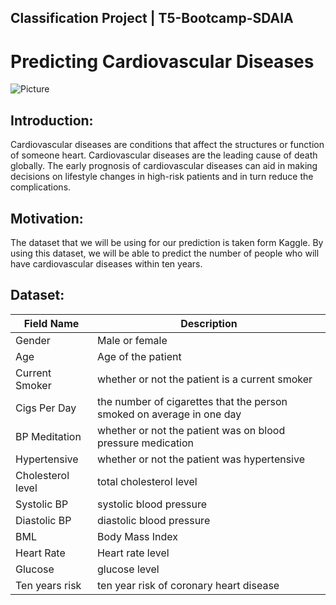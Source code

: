 ## Classification Project | T5-Bootcamp-SDAIA

# Predicting Cardiovascular Diseases

![Picture](https://th.bing.com/th/id/R.66149575404ae326c67dcc87e07c8ba3?rik=CVJvlfu72vEJvA&riu=http%3a%2f%2faldianews.com%2fsites%2fdefault%2ffiles%2farticles%2fdepositphotos_74605879_xl-2015_0.jpg&ehk=%2bdXndj3J0bSh9PmkFQ3U%2b85FLgz3f%2bgqrMEV0X4u8yI%3d&risl=&pid=ImgRaw&r=0) 


## Introduction:
Cardiovascular diseases are conditions that affect the structures or function of someone heart. Cardiovascular diseases are the leading cause of death globally. The early prognosis of cardiovascular diseases can aid in making decisions on lifestyle changes in high-risk patients and in turn reduce the complications.


## 	Motivation:
The dataset that we will be using for our prediction is taken form Kaggle. By using this dataset, we will be able to predict the number of people who will have cardiovascular diseases within ten years.

## 	Dataset:


| Field Name            | Description                                                                                                |
|-----------------------|------------------------------------------------------------------------------------------------------------|
|Gender          | Male or female                          |
|Age                    | Age of the patient                                                            |
|Current Smoker                  | whether or not the patient is a current smoker                                                            |
|Cigs Per Day            | the number of cigarettes that the person smoked on average in one day                                                                     |
|BP Meditation                 | whether or not the patient was on blood pressure medication |
|Hypertensive           | whether or not the patient was hypertensive |
|Cholesterol level       | total cholesterol level                |
|Systolic BP           | systolic blood pressure                                                   |
|Diastolic BP        | diastolic blood pressure                                                      |
|BML             | Body Mass Index                                                               |
|Heart Rate        | Heart rate level                                                     |
|Glucose             | glucose level |
|Ten years risk         | ten year risk of coronary heart disease |






